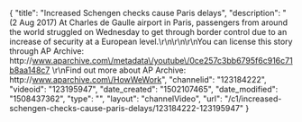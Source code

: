 {
    "title": "Increased Schengen checks cause Paris delays",
    "description": "(2 Aug 2017) At Charles de Gaulle airport in Paris, passengers from around the world struggled on Wednesday to get through border control due to an increase of security at a European level.\r\n\r\n\r\nYou can license this story through AP Archive: http:\/\/www.aparchive.com\/metadata\/youtube\/0ce257c3bb6795f6c916c71b8aa148c7 \r\nFind out more about AP Archive: http:\/\/www.aparchive.com\/HowWeWork",
    "channelid": "123184222",
    "videoid": "123195947",
    "date_created": "1502107465",
    "date_modified": "1508437362",
    "type": "",
    "layout": "channelVideo",
    "url": "\/c1\/increased-schengen-checks-cause-paris-delays\/123184222-123195947"
}